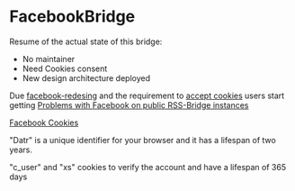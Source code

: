 FacebookBridge
===============
Resume of the actual state of this bridge:
- No maintainer
- Need Cookies consent
- New design architecture deployed

Due [facebook-redesing](https://engineering.fb.com/2020/05/08/web/facebook-redesign/)
and the requirement to [accept cookies](https://www.facebook.com/business/help/348535683460989)
users start getting [Problems with Facebook on public RSS-Bridge instances](https://github.com/RSS-Bridge/rss-bridge/issues/2047 )


[Facebook Cookies](https://www.facebook.com/policy/cookies/)

"Datr" is a unique identifier for your browser and it has a lifespan of two years.

"c_user" and "xs" cookies to verify the account and have a lifespan of 365 days

